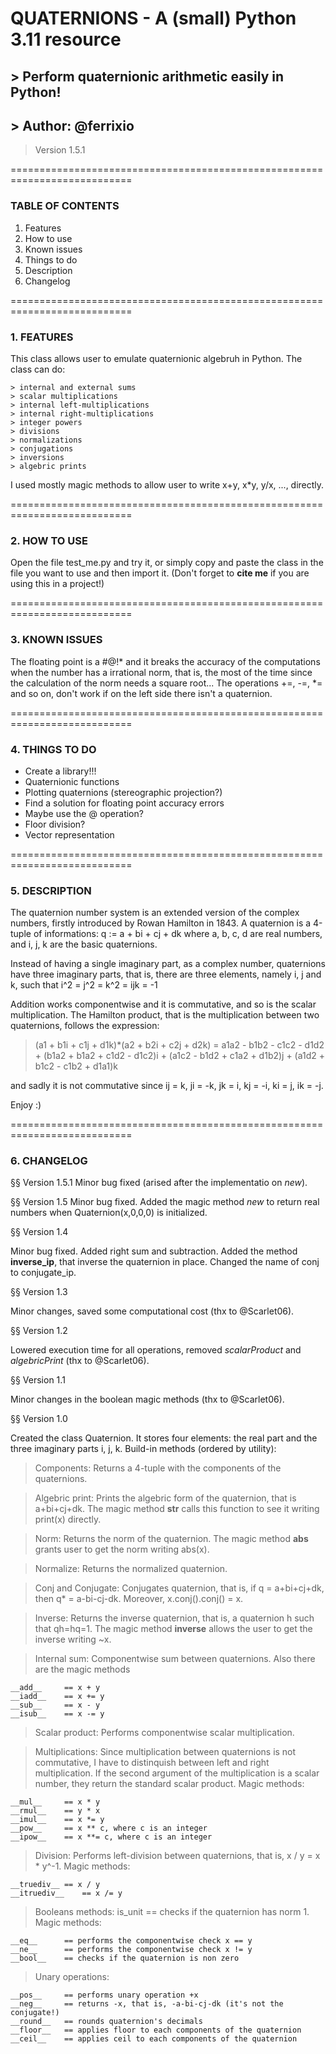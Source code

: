 # QUATERNIONS - A (small) Python 3.11 resource
## > Perform quaternionic arithmetic easily in Python!
## > Author: @ferrixio
> Version 1.5.1

===========================================================================

### TABLE OF CONTENTS 

1. Features
2. How to use
3. Known issues
4. Things to do
5. Description
6. Changelog

===========================================================================

### 1. FEATURES

This class allows user to emulate quaternionic algebruh in Python. The class can do:

	> internal and external sums
	> scalar multiplications
	> internal left-multiplications
	> internal right-multiplications
	> integer powers
	> divisions
	> normalizations
	> conjugations
	> inversions
	> algebric prints

I used mostly magic methods to allow user to write x+y, x*y, y/x, ..., directly.

===========================================================================

### 2. HOW TO USE

Open the file test_me.py and try it, or simply copy and paste the class in the file you want to use and then import it. (Don't forget to __cite me__ if you are using this in a project!)

===========================================================================

### 3. KNOWN ISSUES

The floating point is a #@!* and it breaks the accuracy of the computations when the number has a irrational norm, that is, the most of the time since the calculation of the norm needs a square root...
The operations +=, -=, *= and so on, don't work if on the left side there isn't a quaternion.

===========================================================================

### 4. THINGS TO DO

+ Create a library!!!
+ Quaternionic functions
+ Plotting quaternions (stereographic projection?)
+ Find a solution for floating point accuracy errors
+ Maybe use the @ operation?
+ Floor division?
+ Vector representation

===========================================================================

### 5. DESCRIPTION

The quaternion number system is an extended version of the complex numbers, firstly introduced by Rowan Hamilton in 1843. A quaternion is a 4-tuple of informations:
	q := a + bi + cj + dk
where a, b, c, d are real numbers, and i, j, k are the basic quaternions.

Instead of having a single imaginary part, as a complex number, quaternions have three imaginary parts, that is, there are three elements, namely i, j and k, such that
	i^2 = j^2 = k^2 = ijk = -1

Addition works componentwise and it is commutative, and so is the scalar multiplication.
The Hamilton product, that is the multiplication between two quaternions, follows the expression:

 > (a1 + b1i + c1j + d1k)*(a2 + b2i + c2j + d2k) = 
	a1a2 - b1b2 - c1c2 - d1d2
	+ (b1a2 + b1a2 + c1d2 - d1c2)i
	+ (a1c2 - b1d2 + c1a2 + d1b2)j
	+ (a1d2 + b1c2 - c1b2 + d1a1)k

and sadly it is not commutative since ij = k, ji = -k, jk = i, kj = -i, ki = j, ik = -j.

Enjoy :)

===========================================================================

### 6. CHANGELOG

§§ Version 1.5.1
Minor bug fixed (arised after the implementatio on _new_).

§§ Version 1.5
Minor bug fixed. Added the magic method _new_ to return real numbers when Quaternion(x,0,0,0) is initialized.

§§ Version 1.4

Minor bug fixed. Added right sum and subtraction. Added the method __inverse_ip__, that inverse the quaternion in place. Changed the name of conj to conjugate_ip.

§§ Version 1.3

Minor changes, saved some computational cost (thx to @Scarlet06).

§§ Version 1.2

Lowered execution time for all operations, removed _scalarProduct_ and _algebricPrint_ (thx to @Scarlet06).

§§ Version 1.1

Minor changes in the boolean magic methods (thx to @Scarlet06).

§§ Version 1.0

Created the class Quaternion. It stores four elements: the real part and the three imaginary parts i, j, k.
Build-in methods (ordered by utility):

> Components:
Returns a 4-tuple with the components of the quaternions.

> Algebric print:
Prints the algebric form of the quaternion, that is a+bi+cj+dk. The magic method __str__ calls this function to see it writing print(x) directly.

> Norm:
Returns the norm of the quaternion. The magic method __abs__ grants user to get the norm writing abs(x).

> Normalize:
Returns the normalized quaternion.

> Conj and Conjugate:
Conjugates quaternion, that is, if q = a+bi+cj+dk, then q* = a-bi-cj-dk. Moreover, x.conj().conj() = x.

> Inverse:
Returns the inverse quaternion, that is, a quaternion h such that qh=hq=1. The magic method __inverse__ allows the user to get the inverse writing ~x.

> Internal sum:
Componentwise sum between quaternions. Also there are the magic methods

	__add__ 	== x + y
 	__iadd__ 	== x += y
 	__sub__ 	== x - y
	__isub__	== x -= y

> Scalar product:
Performs componentwise scalar multiplication.

> Multiplications:
Since multiplication between quaternions is not commutative, I have to distinquish between left and right multiplication. If the second argument of the multiplication is a scalar number, they return the standard scalar product. Magic methods:

	__mul__		== x * y
	__rmul__	== y * x
	__imul__	== x *= y
	__pow__		== x ** c, where c is an integer
	__ipow__	== x **= c, where c is an integer

> Division:
Performs left-division between quaternions, that is, x / y = x * y^-1. Magic methods:

	__truediv__	== x / y
	__itruediv__	== x /= y

> Booleans methods:
is_unit		== checks if the quaternion has norm 1. Magic methods:

	__eq__		== performs the componentwise check x == y
	__ne__		== performs the componentwise check x != y
	__bool__	== checks if the quaternion is non zero

> Unary operations:

	__pos__		== performs unary operation +x
	__neg__		== returns -x, that is, -a-bi-cj-dk (it's not the conjugate!)
	__round__	== rounds quaternion's decimals
	__floor__	== applies floor to each components of the quaternion
	__ceil__	== applies ceil to each components of the quaternion

